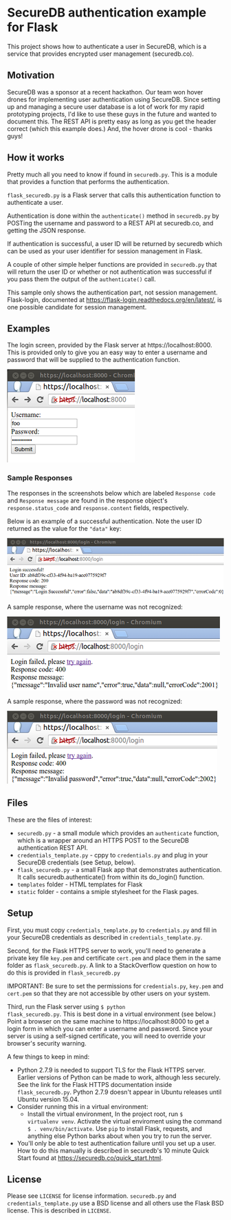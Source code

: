 # SecureDB authentication example for Flask

This project shows how to authenticate a user in SecureDB, which is a service that provides encrypted user management (securedb.co).

## Motivation

SecureDB was a sponsor at a recent hackathon. Our team won hover drones for implementing user authentication using SecureDB. Since setting up and managing a secure user database is a lot of work for my rapid prototyping projects, I'd like to use these guys in the future and wanted to document this. The REST API is pretty easy as long as you get the header correct (which this example does.) And, the hover drone is cool - thanks guys!

## How it works

Pretty much all you need to know if found in <code>securedb.py</code>. This is a module that provides a function that performs the authentication.

<code>flask_securedb.py</code> is a Flask server that calls this authentication function to authenticate a user.

Authentication is done within the <code>authenticate()</code> method in <code>securedb.py</code> by POSTing the username and password to a REST API at securedb.co, and getting the JSON response.

If authentication is successful, a user ID will be returned by securedb which can be used as your user identifier for session management in Flask.

A couple of other simple helper functions are provided in <code>securedb.py</code> that will return the user ID or whether or not authentication was successful if you pass them the output of the <code>authenticate()</code> call.

This sample only shows the authentication part, not session management. Flask-login, documented at https://flask-login.readthedocs.org/en/latest/, is one possible candidate for session management.

## Examples

The login screen, provided by the Flask server at https://localhost:8000. This is provided only to give you an easy way to enter a username and password that will be supplied to the authentication function.

![Login form](/doc/login.png)

### Sample Responses

The responses in the screenshots below which are labeled <code>Response code</code> and <code>Response message</code> are found in the response object's <code>response.status_code</code> and <code>response.content</code> fields, respectively.

Below is an example of a successful authentication. Note the user ID returned as the value for the <code>"data"</code> key:

![Successful authentication](/doc/success.png)

A sample response, where the username was not recognized:

![Invalid username](/doc/invalid_username.png)

A sample response, where the password was not recognized:

![Invalid password](/doc/invalid_password.png)



## Files

These are the files of interest:

* <code>securedb.py</code> - a small module which provides an <code>authenticate</code> function, which is a wrapper around an HTTPS POST to the SecureDB authentication REST API.
* <code>credentials_template.py</code> - cppy to <code>credentials.py</code> and plug in your SecureDB credentials (see Setup, below).
* <code>flask_securedb.py</code> - a small Flask app that demonstrates authentication. It calls securedb.authenticate() from within its do_login() function.
* <code>templates</code> folder - HTML templates for Flask
* <code>static</code> folder - contains a smiple stylesheet for the Flask pages.

## Setup

First, you must copy <code>credentials_template.py</code> to <code>credentials.py</code> and fill in your SecureDB credentials as described in <code>credentials_template.py</code>.

Second, for the Flask HTTPS server to work, you'll need to generate a private key file <code>key.pem</code> and certificate <code>cert.pem</code> and place them in the same folder as <code>flask_securedb.py</code>. A link to a StackOverflow question on how to do this is provided in <code>flask_securedb.py</code>

IMPORTANT: Be sure to set the permissions for <code>credentials.py</code>, <code>key.pem</code> and <code>cert.pem</code> so that they are not accessible by other users on your system.

Third, run the Flask server using <code>$ python flask_securedb.py</code>. This is best done in a virtual environment (see below.) Point a browser on the same machine to https://localhost:8000 to get a login form in which you can enter a username and password. Since your server is using a self-signed certificate, you will need to override your browser's security warning.


A few things to keep in mind:
* Python 2.7.9 is needed to support TLS for the Flask HTTPS server. Earlier versions of Python can be made to work, although less securely. See the link for the Flask HTTPS documentation inside <code>flask_securedb.py</code>. Python 2.7.9 doesn't appear in Ubuntu releases until Ubuntu version 15.04.
* Consider running this in a virtual environment:
  * Install the virtual environment, In the project root, run <code>$ virtualenv venv</code>. Activate the virtual enviroment using the command <code>$ . venv/bin/activate</code>. Use <code>pip</code> to install Flask, requests, and anything else Python barks about when you try to run the server.
* You'll only be able to test authentication failure until you set up a user. How to do this manually is described in securedb's 10 minute Quick Start found at https://securedb.co/quick_start.html.

## License

Please see <code>LICENSE</code> for license information. <code>securedb.py</code> and <code>credentials_template.py</code> use a BSD license and all others use the Flask BSD license. This is described in <code>LICENSE</code>.
